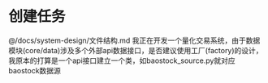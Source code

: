 

# 创建任务
@/docs/system-design/文件结构.md 我正在开发一个量化交易系统，由于数据模块(core/data)涉及多个外部api数据接口，是否建议使用工厂(factory)的设计，我原本的打算是一个api接口建立一个类，如baostock_source.py就对应baostock数据源